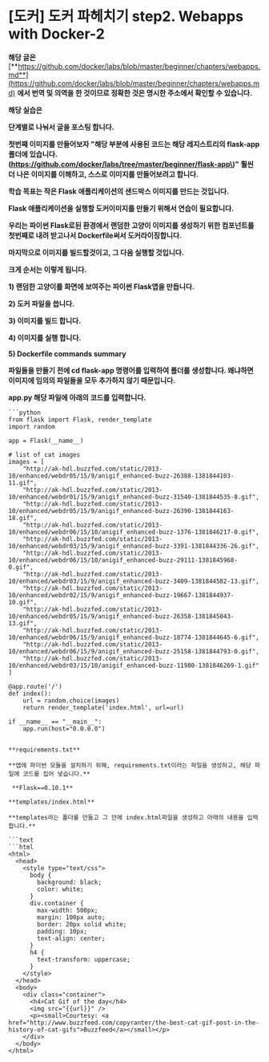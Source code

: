 # \[도커\] 도커 파헤치기 step2. Webapps with Docker-2

**해당 글은** [**https://github.com/docker/labs/blob/master/beginner/chapters/webapps.md**](https://github.com/docker/labs/blob/master/beginner/chapters/webapps.md) **에서 번역 및 의역을 한 것이므로 정확한 것은 명시한 주소에서 확인할 수 있습니다.**

**해당 실습은**

**단계별로 나눠서 글을 포스팅 합니다.**

**첫번째 이미지를 만들어보자 "해당 부분에 사용된 코드는 해당 레지스트리의 flask-app 폴더에 있습니다. \(https://github.com/docker/labs/tree/master/beginner/flask-app\)" 훨씬 더 나은 이미지를 이해하고, 스스로 이미지를 만들어보려고 합니다.** 

**학습 목표는 작은 Flask 애플리케이션의 샌드박스 이미지를 만드는 것입니다.** 

**Flask 애플리케이션을 실행할 도커이미지를 만들기 위해서 연습이 필요합니다.** 

**우리는 파이썬 Flask로된 환경에서 랜덤한 고양이 이미지를 생성하기 위한 컴포넌트를 첫번째로 내려 받고나서 Dockerfile써서 도커라이징합니다.** 

**마지막으로 이미지를 빌드할것이고, 그 다음 실행할 것입니다.** 

**크게 순서는 이렇게 됩니다.** 

**1\) 랜덤한 고양이를 화면에 보여주는 파이썬 Flask앱을 만듭니다.** 

**2\) 도커 파일을 씁니다.** 

**3\) 이미지를 빌드 합니다.** 

**4\) 이미지를 실행 합니다.** 

**5\) Dockerfile commands summary**

**파일들을 만들기 전에 cd flask-app 명령어를 입력하여 폴더를 생성합니다. 왜냐하면 이미지에 임의의 파일들을 모두 추가하지 않기 때문입니다.**

  
**app.py 해당 파일에 아래의 코드를 입력합니다.**

```text
```python
from flask import Flask, render_template
import random

app = Flask(__name__)

# list of cat images
images = [
    "http://ak-hdl.buzzfed.com/static/2013-10/enhanced/webdr05/15/9/anigif_enhanced-buzz-26388-1381844103-11.gif",
    "http://ak-hdl.buzzfed.com/static/2013-10/enhanced/webdr01/15/9/anigif_enhanced-buzz-31540-1381844535-8.gif",
    "http://ak-hdl.buzzfed.com/static/2013-10/enhanced/webdr05/15/9/anigif_enhanced-buzz-26390-1381844163-18.gif",
    "http://ak-hdl.buzzfed.com/static/2013-10/enhanced/webdr06/15/10/anigif_enhanced-buzz-1376-1381846217-0.gif",
    "http://ak-hdl.buzzfed.com/static/2013-10/enhanced/webdr03/15/9/anigif_enhanced-buzz-3391-1381844336-26.gif",
    "http://ak-hdl.buzzfed.com/static/2013-10/enhanced/webdr06/15/10/anigif_enhanced-buzz-29111-1381845968-0.gif",
    "http://ak-hdl.buzzfed.com/static/2013-10/enhanced/webdr03/15/9/anigif_enhanced-buzz-3409-1381844582-13.gif",
    "http://ak-hdl.buzzfed.com/static/2013-10/enhanced/webdr02/15/9/anigif_enhanced-buzz-19667-1381844937-10.gif",
    "http://ak-hdl.buzzfed.com/static/2013-10/enhanced/webdr05/15/9/anigif_enhanced-buzz-26358-1381845043-13.gif",
    "http://ak-hdl.buzzfed.com/static/2013-10/enhanced/webdr06/15/9/anigif_enhanced-buzz-18774-1381844645-6.gif",
    "http://ak-hdl.buzzfed.com/static/2013-10/enhanced/webdr06/15/9/anigif_enhanced-buzz-25158-1381844793-0.gif",
    "http://ak-hdl.buzzfed.com/static/2013-10/enhanced/webdr03/15/10/anigif_enhanced-buzz-11980-1381846269-1.gif"
]

@app.route('/')
def index():
    url = random.choice(images)
    return render_template('index.html', url=url)

if __name__ == "__main__":
    app.run(host="0.0.0.0")
```

```

**requirements.txt** 

**앱에 파이썬 모듈을 설치하기 위해, requirements.txt이라는 파일을 생성하고, 해당 파일에 코드를 집어 넣습니다.**

 **Flask==0.10.1**

**templates/index.html**

**templates라는 폴더를 만들고 그 안에 index.html파일을 생성하고 아래의 내용을 입력합니다.**

```text
```html
<html>
  <head>
    <style type="text/css">
      body {
        background: black;
        color: white;
      }
      div.container {
        max-width: 500px;
        margin: 100px auto;
        border: 20px solid white;
        padding: 10px;
        text-align: center;
      }
      h4 {
        text-transform: uppercase;
      }
    </style>
  </head>
  <body>
    <div class="container">
      <h4>Cat Gif of the day</h4>
      <img src="{{url}}" />
      <p><small>Courtesy: <a href="http://www.buzzfeed.com/copyranter/the-best-cat-gif-post-in-the-history-of-cat-gifs">Buzzfeed</a></small></p>
    </div>
  </body>
</html>
```

```



